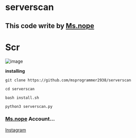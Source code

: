 # serverscan
This code write by [Ms.nope](https://github.com/msprogrammer2938)
----------------------------

# Scr
![image](https://user-images.githubusercontent.com/78996423/112614692-2af95800-8e3f-11eb-9cf0-a8b2ffa36b32.png)

**installing**
```
git clone https://github.com/msprogrammer2938/serverscan

cd serverscan

bash install.sh

python3 serverscan.py
```

### [Ms.nope](https://github.com/msprogrammer2938) Account...
[Instagram](https://instagram.com/msprogrammer2938)
